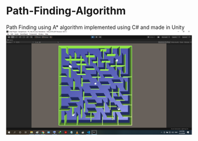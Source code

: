 # Path-Finding-Algorithm
Path Finding using A* algorithm implemented using C# and made in Unity 
![](Images/FirstImage.PNG)
